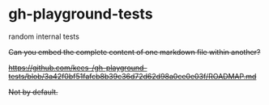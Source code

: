 # gh-playground-tests
 random internal tests

<style
  type "text/css">
  article {
    outline: 1px solid blue;
    border: 2px double green;
    padding: 1em;
  }
</style>

<strike>
Can you embed the complete content of one markdown file within another?

https://github.com/kees-/gh-playground-tests/blob/3a42f0bf51fafcb8b39c36d72d62d98a0ce0e03f/ROADMAP.md

Not by default.
</strike>
